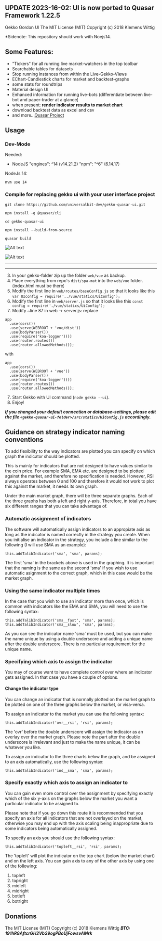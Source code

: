 ## UPDATE 2023-16-02: UI is now ported to Quasar Framework 1.22.5 ##
Gekko Gordon UI
The MIT License (MIT)
Copyright (c) 2018 Klemens Wittig

*Sidenote: This repository should work with Noejs14.


## Some Features:
- "Tickers" for all running live market-watchers in the top toolbar
- Searchable tables for datasets
- Stop running instances from within the Live-Gekko-Views
- EChart-Candlestick charts for market and backtest-graphs
- some stats for roundtrips
- Material design UI
- Enhanced information for running live-bots (differentiate between live-bot and paper-trader at a glance)
- when present: **render indicator results to market chart**
- download backtest data as excel and csv
- and more...[Quasar Project](https://v1.quasar.dev/)

## Usage

### Dev-Mode
Needed:
  - NodeJS "engines": ^14   (v14.21.2)
    "npm": "^6"             (6.14.17)
  
NodeJs 14:
```
nvm use 14
```
### Compile for replacing gekko ui with your user interface project

```
git clone https://github.com/universalbit-dev/gekko-quasar-ui.git
```

```
npm install -g @quasar/cli

```

```
cd gekko-quasar-ui
```

```
npm install --build-from-source
```

```
quasar build
```
![Alt text](https://github.com/universalbit-dev/gekko-quasar-ui/blob/master/img/quasar_ui_build.png "build")

![Alt text](https://github.com/universalbit-dev/gekko-quasar-ui/blob/master/img/quasar_build_succeded.png "succeded")

---
---

3. In your gekko-folder zip up the folder `web/vue` as backup.
4. Place everything from repo's `dist/spa-mat` into the `web/vue` folder. (index.html must be there)
5. Modify the first line in `web/routes/baseConfig.js` so that it looks like this `var UIconfig = require('../vue/statics/UiConfig');`
6. Modify the first line in `web/server.js` so that it looks like this `const config = require('./vue/statics/UiConfig');`
7. Modify ~line 87 in web -> server.js:
replace

```
app
  .use(cors())
  .use(serve(WEBROOT + 'vue/dist'))
  .use(bodyParser())
  .use(require('koa-logger')())
  .use(router.routes())
  .use(router.allowedMethods());
```
with
```
app
  .use(cors())
  .use(serve(WEBROOT + 'vue'))
  .use(bodyParser())
  .use(require('koa-logger')())
  .use(router.routes())
  .use(router.allowedMethods());
```
7. Start Gekko with UI command (`node gekko --ui`).
8. Enjoy!

***If you changed your default connection or database-settings, please edit the file ***`<gekko-quasar-ui-folder>/src/statics/UiConfig.js`*** accordingly.***

## Guidance on strategy indicator naming conventions

To add flexibility to the way indicators are plotted you can specify on which graph the indicator should be plotted.

This is mainly for indicators that are not designed to have values similar to the coin price. For example SMA, EMA etc. are designed to be plotted against the market, and therefore no specification is needed. However, RSI always operates between 0 and 100 and therefore it would not work to plot this against the market, it needs its own graph.

Under the main market graph, there will be three separate graphs. Each of the three graphs has both a left and right y-axis. Therefore, in total you have six different ranges that you can take advantage of.

### Automatic assignment of indicators

The software will automatically assign indicators to an appropiate axis as long as the indicator is named correctly in the strategy you create. When you initialise an indicator in the strategy, you include a line similar to the following (I will use SMA as an example):

    this.addTalibIndicator('sma', 'sma', params);

The first 'sma'  in the brackets above is used in the graphing. It is important that the naming is the same as the second 'sma' if you wish to use automatic asignment to the correct graph, which in this case would be the market graph.

### Using the same indicator multiple times

In the case that you wish to use an indicator more than once, which is common with indicators like the EMA and SMA, you will need to use the following syntax:

    this.addTalibIndicator('sma__fast', 'sma', params);
    this.addTalibIndicator('sma__slow', 'sma', params);

As you can see the indicator name 'sma' must be used, but you can make the name unique by using a double underscore and adding a unique name after the double underscore. There is no particular requirement for the unique name.

### Specifying which axis to assign the indicator

You may of course want to have complete control over where an indicator gets assigned. In that case you have a couple of options.

#### Change the indicator type

You can change an indicator that is normally plotted on the market graph to be plotted on one of the three graphs below the market, or visa-versa.

To assign an indicator to the market you can use the following syntax:

    this.addTalibIndicator('ovr__rsi', 'rsi', params);

The 'ovr' before the double underscore will assign the indicator as an overlay over the market graph. Please note the part after the double underscore is irrelevant and just to make the name unique, it can be whatever you like.

To assign an indicator to the three charts below the graph, and be assigned to an axis automatically, use the following syntax:

    this.addTalibIndicator('ind__sma', 'sma', params);

### Specify exactly which axis to assign an indicator to

You can gain even more control over the assignment by specifying exactly which of the six y-axis on the graphs below the market you want a particular indicator to be assigned to.

Please note that if you go down this route it is recommended that you specify an axis for all indicators that are not overlayed on the market, otherwise you may end up with the axis scaling being inappropriate due to some indicators being automatically assigned.

To specify an axis you should use the following syntax:

    this.addTalibIndicator('topleft__rsi', 'rsi', params);

The 'topleft' will plot the indicator on the top chart (below the market chart) and on the left axis. You can gain axis to any of the other axis by using one of the following:

1. topleft
2. topright
3. midleft
4. midright
5. botleft
6. botright

## Donations
The MIT License (MIT)
Copyright (c) 2018 Klemens Wittig
***BTC: 191hR9AftcrGH2Vb29ogPBoUjFowsvAMrk***

